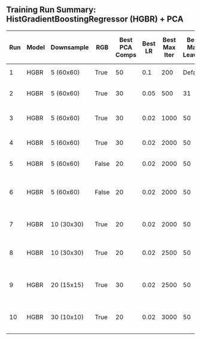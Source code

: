 ## Training Run Summary: HistGradientBoostingRegressor (HGBR) + PCA

| Run | Model | Downsample | RGB   | Best PCA Comps | Best LR | Best Max Iter | Best Max Leaves | Best CV MAE (cm) | Val MAE (cm) | Notes / Purpose                                    |
|-----|-------|------------|-------|----------------|---------|---------------|-----------------|------------------|--------------|----------------------------------------------------|
| 1   | HGBR  | 5 (60x60)  | True  | 50             | 0.1     | 200           | Default         | 18.053           | 18.553       | Initial test, small grid                           |
| 2   | HGBR  | 5 (60x60)  | True  | 30             | 0.05    | 500           | 31              | 17.448           | 17.622       | Expand grid based on Run 1 edges                   |
| 3   | HGBR  | 5 (60x60)  | True  | 30             | 0.02    | 1000          | 50              | 17.317           | 17.251       | Push iterations higher, refine PCA/LR/Leaves       |
| 4   | HGBR  | 5 (60x60)  | True  | 30             | 0.02    | 2000          | 50              | 17.269           | 17.210       | Push iterations even higher (up to 2000)           |
| 5   | HGBR  | 5 (60x60)  | False | 20             | 0.02    | 2000          | 50              | 17.273           | 17.652       | Test grayscale at 60x60                            |
| 6   | HGBR  | 5 (60x60)  | False | 20             | 0.02    | 2000          | 50              | 17.273           | 17.652       | Confirm iter limit for grayscale 60x60 (grid->2500)|
| 7   | HGBR  | 10 (30x30) | True  | 20             | 0.02    | 2000          | 50              | 17.160           | 16.922       | Test lower resolution (30x30 RGB)                  |
| 8   | HGBR  | 10 (30x30) | True  | 20             | 0.02    | 2500          | 50              | 17.159           | 16.917       | Confirm iter limit for 30x30 RGB (grid->3000)      |
| 9   | HGBR  | 20 (15x15) | True  | 30             | 0.02    | 2500          | 50              | 16.937           | 16.754       | Test even lower resolution (15x15 RGB)             |
| 10  | HGBR  | 30 (10x10) | True  | 20             | 0.02    | 3000          | 50              | **16.773**       | **16.700**   | Test lowest resolution (10x10 RGB) - **Best Yet**  |